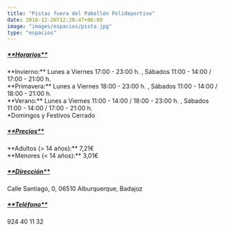 ```yaml
---
title: "Pistas fuera del Pabellón Polideportivo"
date: 2018-12-26T12:28:47+06:00
image: "images/espacios/pista.jpg"
type: "espacios"
---
```



<h5><u>**Horarios**</u></h5>
**Invierno:** Lunes a Viernes 17:00 - 23:00 h. , Sábados 11:00 - 14:00 / 17:00 - 21:00 h.
<br>
**Primavera:** Lunes a Viernes 18:00 - 23:00 h. , Sábados 11:00 - 14:00 / 18:00 - 21:00 h.
<br>
**Verano:** Lunes a Viernes 11:00 - 14:00 / 18:00 - 23:00 h. , Sábados 11:00 - 14:00 / 17:00 - 21:00 h.
<br>
*Domingos y Festivos Cerrado
<br>
<h5><u>**Precios**</u></h5>
**Adultos (> 14 años):** 7,21€
<br>
**Menores (< 14 años):** 3,01€
<br>
<h5><u>**Dirección**</u></h5> Calle Santiago, 0, 06510 Alburquerque, Badajoz
<br>
<h5><u>**Teléfono**</u></h5> 924 40 11 32
<br>
